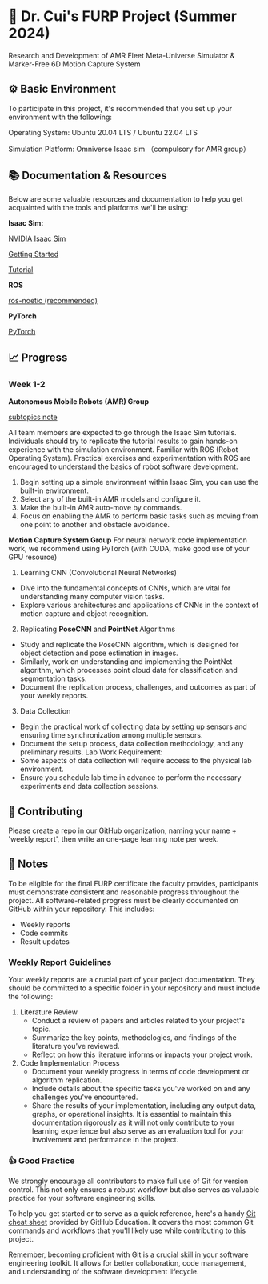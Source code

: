 
# :robot: Dr. Cui's FURP Project (Summer 2024)
Research and Development of AMR Fleet Meta-Universe Simulator & Marker-Free 6D Motion Capture System 

## :gear: Basic Environment
To participate in this project, it's recommended that you set up your environment with the following:

Operating System: Ubuntu 20.04 LTS / Ubuntu 22.04 LTS

Simulation Platform: Omniverse Isaac sim （compulsory for AMR group）
 
## :books: Documentation & Resources
Below are some valuable resources and documentation to help you get acquainted with the tools and platforms we'll be using:

**Isaac Sim:**

[NVIDIA Isaac Sim](https://developer.nvidia.com/isaac-sim)

[Getting Started](https://docs.omniverse.nvidia.com/isaacsim/latest/core_api_tutorials/tutorial_core_hello_world.html)

[Tutorial](https://www.bilibili.com/video/BV1Cs4y1a7hS/?share_source=copy_web&vd_source=fc0fccd172256256b42fd83530583747)

**ROS**

[ros-noetic (recommended)](https://www.ros.org/)

**PyTorch**

[PyTorch](https://pytorch.org/)
 

## :chart_with_upwards_trend: Progress
### Week 1-2

**Autonomous Mobile Robots (AMR) Group**

[subtopics note](https://sugared-find-884.notion.site/FURP-FYP-f780211c77934e4192303e9706d39428)

All team members are expected to go through the Isaac Sim tutorials.
Individuals should try to replicate the tutorial results to gain hands-on experience with the simulation environment.
Familiar with ROS (Robot Operating System).
Practical exercises and experimentation with ROS are encouraged to understand the basics of robot software development.
1. Begin setting up a simple environment within Isaac Sim, you can use the built-in environment.
2. Select any of the built-in AMR models and configure it.
3. Make the built-in AMR auto-move by commands.
4. Focus on enabling the AMR to perform basic tasks such as moving from one point to another and obstacle avoidance.

**Motion Capture System Group**
For neural network code implementation work, we recommend using PyTorch (with CUDA, make good use of your GPU resource)

1. Learning CNN (Convolutional Neural Networks)
  - Dive into the fundamental concepts of CNNs, which are vital for understanding many computer vision tasks.
  - Explore various architectures and applications of CNNs in the context of motion capture and object recognition.

2. Replicating **PoseCNN** and **PointNet** Algorithms
  - Study and replicate the PoseCNN algorithm, which is designed for object detection and pose estimation in images.
  - Similarly, work on understanding and implementing the PointNet algorithm, which processes point cloud data for classification and segmentation tasks.
  - Document the replication process, challenges, and outcomes as part of your weekly reports.

3. Data Collection
  - Begin the practical work of collecting data by setting up sensors and ensuring time synchronization among multiple sensors.
  - Document the setup process, data collection methodology, and any preliminary results.
Lab Work Requirement:
- Some aspects of data collection will require access to the physical lab environment.
- Ensure you schedule lab time in advance to perform the necessary experiments and data collection sessions.

 
## :raising_hand: Contributing
Please create a repo in our GitHub organization, naming your name + 'weekly report', then write an one-page learning note per week.

## :memo: Notes
To be eligible for the final FURP certificate the faculty provides, participants must demonstrate consistent and reasonable progress throughout the project. All software-related progress must be clearly documented on GitHub within your repository. This includes:

- Weekly reports
- Code commits
- Result updates

### Weekly Report Guidelines
Your weekly reports are a crucial part of your project documentation. They should be committed to a specific folder in your repository and must include the following:

1. Literature Review
   - Conduct a review of papers and articles related to your project's topic.
   - Summarize the key points, methodologies, and findings of the literature you've reviewed.
   - Reflect on how this literature informs or impacts your project work.
2. Code Implementation Process
   - Document your weekly progress in terms of code development or algorithm replication.
   - Include details about the specific tasks you've worked on and any challenges you've encountered.
   - Share the results of your implementation, including any output data, graphs, or operational insights.
It is essential to maintain this documentation rigorously as it will not only contribute to your learning experience but also serve as an evaluation tool for your involvement and performance in the project.

### :thumbsup: Good Practice
We strongly encourage all contributors to make full use of Git for version control. This not only ensures a robust workflow but also serves as valuable practice for your software engineering skills.

To help you get started or to serve as a quick reference, here's a handy [Git cheat sheet](https://education.github.com/git-cheat-sheet-education.pdf) provided by GitHub Education. It covers the most common Git commands and workflows that you'll likely use while contributing to this project.

Remember, becoming proficient with Git is a crucial skill in your software engineering toolkit. It allows for better collaboration, code management, and understanding of the software development lifecycle. 

